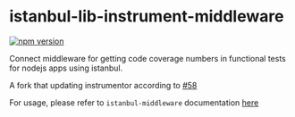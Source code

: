 istanbul-lib-instrument-middleware
===================
[![npm version](https://badge.fury.io/js/istanbul-lib-instrument-middleware.svg)](https://badge.fury.io/js/istanbul-lib-instrument-middleware)

Connect middleware for getting code coverage numbers in functional tests for nodejs apps using istanbul.

A fork that updating instrumentor according to [#58](https://github.com/gotwarlost/istanbul-middleware/pull/58)

For usage, please refer to `istanbul-middleware` documentation [here](https://www.npmjs.com/package/istanbul-middleware)
